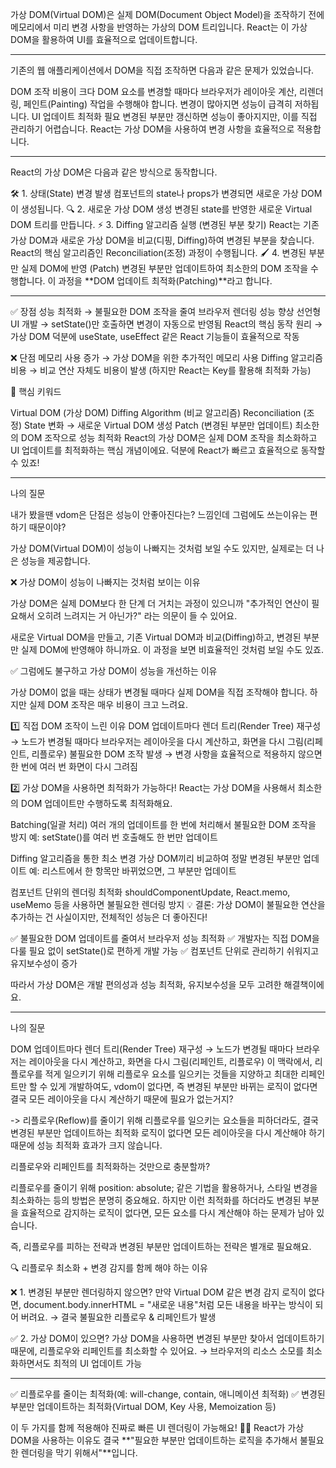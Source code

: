 가상 DOM(Virtual DOM)은 실제 DOM(Document Object Model)을 조작하기 전에 메모리에서 미리 변경 사항을 반영하는 가상의 DOM 트리입니다.
React는 이 가상 DOM을 활용하여 UI를 효율적으로 업데이트합니다.

<hr/>

기존의 웹 애플리케이션에서 DOM을 직접 조작하면 다음과 같은 문제가 있었습니다.

DOM 조작 비용이 크다
DOM 요소를 변경할 때마다 브라우저가 레이아웃 계산, 리렌더링, 페인트(Painting) 작업을 수행해야 합니다.
변경이 많아지면 성능이 급격히 저하됩니다.
UI 업데이트 최적화 필요
변경된 부분만 갱신하면 성능이 좋아지지만, 이를 직접 관리하기 어렵습니다.
React는 가상 DOM을 사용하여 변경 사항을 효율적으로 적용합니다.

<hr/>

React의 가상 DOM은 다음과 같은 방식으로 동작합니다.

🛠 1. 상태(State) 변경 발생
컴포넌트의 state나 props가 변경되면 새로운 가상 DOM이 생성됩니다.
🔍 2. 새로운 가상 DOM 생성
변경된 state를 반영한 새로운 Virtual DOM 트리를 만듭니다.
⚡ 3. Diffing 알고리즘 실행 (변경된 부분 찾기)
React는 기존 가상 DOM과 새로운 가상 DOM을 비교(디핑, Diffing)하여 변경된 부분을 찾습니다.
React의 핵심 알고리즘인 Reconciliation(조정) 과정이 수행됩니다.
🖌 4. 변경된 부분만 실제 DOM에 반영 (Patch)
변경된 부분만 업데이트하여 최소한의 DOM 조작을 수행합니다.
이 과정을 **DOM 업데이트 최적화(Patching)**라고 합니다.

<hr/>

✅ 장점
성능 최적화
→ 불필요한 DOM 조작을 줄여 브라우저 렌더링 성능 향상
선언형 UI 개발
→ setState()만 호출하면 변경이 자동으로 반영됨
React의 핵심 동작 원리
→ 가상 DOM 덕분에 useState, useEffect 같은 React 기능들이 효율적으로 작동

❌ 단점
메모리 사용 증가
→ 가상 DOM을 위한 추가적인 메모리 사용
Diffing 알고리즘 비용
→ 비교 연산 자체도 비용이 발생 (하지만 React는 Key를 활용해 최적화 가능)

🔑 핵심 키워드

Virtual DOM (가상 DOM)
Diffing Algorithm (비교 알고리즘)
Reconciliation (조정)
State 변화 → 새로운 Virtual DOM 생성
Patch (변경된 부분만 업데이트)
최소한의 DOM 조작으로 성능 최적화
React의 가상 DOM은 실제 DOM 조작을 최소화하고 UI 업데이트를 최적화하는 핵심 개념이에요.
덕분에 React가 빠르고 효율적으로 동작할 수 있죠!

<hr/>

나의 질문

내가 봤을땐 vdom은 단점은 성능이 안좋아진다는? 느낌인데 그럼에도 쓰는이유는 편하기 때문이야?

가상 DOM(Virtual DOM)이 성능이 나빠지는 것처럼 보일 수도 있지만, 실제로는 더 나은 성능을 제공합니다.

❌ 가상 DOM이 성능이 나빠지는 것처럼 보이는 이유

가상 DOM은 실제 DOM보다 한 단계 더 거치는 과정이 있으니까 "추가적인 연산이 필요해서 오히려 느려지는 거 아닌가?" 라는 의문이 들 수 있어요.

새로운 Virtual DOM을 만들고,
기존 Virtual DOM과 비교(Diffing)하고,
변경된 부분만 실제 DOM에 반영해야 하니까요.
이 과정을 보면 비효율적인 것처럼 보일 수도 있죠.

✅ 그럼에도 불구하고 가상 DOM이 성능을 개선하는 이유

가상 DOM이 없을 때는 상태가 변경될 때마다 실제 DOM을 직접 조작해야 합니다. 하지만 실제 DOM 조작은 매우 비용이 크고 느려요.

1️⃣ 직접 DOM 조작이 느린 이유
DOM 업데이트마다 렌더 트리(Render Tree) 재구성
→ 노드가 변경될 때마다 브라우저는 레이아웃을 다시 계산하고, 화면을 다시 그림(리페인트, 리플로우)
불필요한 DOM 조작 발생
→ 변경 사항을 효율적으로 적용하지 않으면 한 번에 여러 번 화면이 다시 그려짐

2️⃣ 가상 DOM을 사용하면 최적화가 가능하다!
React는 가상 DOM을 사용해서 최소한의 DOM 업데이트만 수행하도록 최적화해요.

Batching(일괄 처리)
여러 개의 업데이트를 한 번에 처리해서 불필요한 DOM 조작을 방지
예: setState()를 여러 번 호출해도 한 번만 업데이트

Diffing 알고리즘을 통한 최소 변경
가상 DOM끼리 비교하여 정말 변경된 부분만 업데이트
예: 리스트에서 한 항목만 바뀌었으면, 그 부분만 업데이트

컴포넌트 단위의 렌더링 최적화
shouldComponentUpdate, React.memo, useMemo 등을 사용하면 불필요한 렌더링 방지
💡 결론: 가상 DOM이 불필요한 연산을 추가하는 건 사실이지만, 전체적인 성능은 더 좋아진다!

✅ 불필요한 DOM 업데이트를 줄여서 브라우저 성능 최적화
✅ 개발자는 직접 DOM을 다룰 필요 없이 setState()로 편하게 개발 가능
✅ 컴포넌트 단위로 관리하기 쉬워지고 유지보수성이 증가

따라서 가상 DOM은 개발 편의성과 성능 최적화, 유지보수성을 모두 고려한 해결책이에요.

<hr/>

나의 질문

DOM 업데이트마다 렌더 트리(Render Tree) 재구성
→ 노드가 변경될 때마다 브라우저는 레이아웃을 다시 계산하고, 화면을 다시 그림(리페인트, 리플로우)
이 맥락에서, 리플로우를 적게 일으키기 위해 리플로우 요소를 일으키는 것들을 지양하고 최대한 리페인트만 할 수 있게 개발하여도, vdom이 없다면, 즉 변경된 부분만 바뀌는 로직이 없다면 결국 모든 레이아웃을 다시 계산하기 때문에 필요가 없는거지?

->
리플로우(Reflow)를 줄이기 위해 리플로우를 일으키는 요소들을 피하더라도, 결국 변경된 부분만 업데이트하는 최적화 로직이 없다면 모든 레이아웃을 다시 계산해야 하기 때문에 성능 최적화 효과가 크지 않습니다.

리플로우와 리페인트를 최적화하는 것만으로 충분할까?

리플로우를 줄이기 위해 position: absolute; 같은 기법을 활용하거나, 스타일 변경을 최소화하는 등의 방법은 분명히 중요해요. 하지만 이런 최적화를 하더라도 변경된 부분을 효율적으로 감지하는 로직이 없다면, 모든 요소를 다시 계산해야 하는 문제가 남아 있습니다.

즉, 리플로우를 피하는 전략과 변경된 부분만 업데이트하는 전략은 별개로 필요해요.

🔍 리플로우 최소화 + 변경 감지를 함께 해야 하는 이유

❌ 1. 변경된 부분만 렌더링하지 않으면?
만약 Virtual DOM 같은 변경 감지 로직이 없다면,
document.body.innerHTML = "새로운 내용"처럼 모든 내용을 바꾸는 방식이 되어 버려요.
→ 결국 불필요한 리플로우 & 리페인트가 발생

✅ 2. 가상 DOM이 있으면?
가상 DOM을 사용하면 변경된 부분만 찾아서 업데이트하기 때문에,
리플로우와 리페인트를 최소화할 수 있어요.
→ 브라우저의 리소스 소모를 최소화하면서도 최적의 UI 업데이트 가능

<hr/>

✅ 리플로우를 줄이는 최적화(예: will-change, contain, 애니메이션 최적화)
✅ 변경된 부분만 업데이트하는 최적화(Virtual DOM, Key 사용, Memoization 등)

이 두 가지를 함께 적용해야 진짜로 빠른 UI 렌더링이 가능해요! 🎯🔥
React가 가상 DOM을 사용하는 이유도 결국 **"필요한 부분만 업데이트하는 로직을 추가해서 불필요한 렌더링을 막기 위해서"**입니다.
